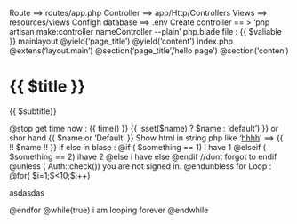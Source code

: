 Route ==> routes/app.php
Controller ==> app/Http/Controllers
Views ==> resources/views
Configh database ==> .env
Create controller == > ‘php artisan make:controller nameController --plain’
php.blade file : {{ $valiable }}
mainlayout
@yield(‘page_title’)
@yield(‘content’)
index.php
@extens(‘layout.main’)
@section(‘page_title’,’hello page’)
@section(‘conten’)
<h1>{{ $title }} </h1>
<p>
{{ $subtitle}}
</p>
@stop
get time now : {{ time() }}
{{ isset($name) ? $name : ‘default’) }} or shor hand {{ $name or ‘Default’ }}
Show html in string php like ‘<u>hhhh</u>’ ==> {{ !! $name !! }}
if else in blase :
@if ( $something == 1)
 I have 1
@elseif ( $something == 2)
ihave 2
@else
i have else
@endif //dont forgot to endif
@unless ( Auth::check())
you are not signed in.
@endunbless
for Loop :
@for( $i=1;$<10;$i++)
<p>asdasdas</p>
@endfor   
@while(true)  
i am looping forever
@endwhile
